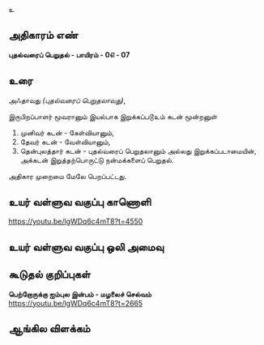 உ


## அதிகாரம் எண்

**புதல்வரைப் பெறுதல் - பாயிரம் - 0௭ - 07**

## உரை 

அஃதாவது _(புதல்வரைப் பெறுதலாவது)_,  

இருபிறப்பாளர் மூவரானும் இயல்பாக இறுக்கப்படூஉம் கடன் மூன்றனுள் 

1. முனிவர் கடன் - கேள்வியானும்,  
2. தேவர் கடன் - வேள்வியானும்,  
3. தென்புலத்தார் கடன் - புதல்வரைப் பெறுதலானும் அல்லது இறுக்கப்படாமையின்,  
அக்கடன் இறுத்தற்பொருட்டு நன்மக்களைப் பெறுதல்.  

அதிகார முறைமை மேலே பெறப்பட்டது.


## உயர் வள்ளுவ வகுப்பு காணொளி

https://youtu.be/lgWDq6c4mT8?t=4550

## உயர் வள்ளுவ வகுப்பு ஒலி அமைவு 


## கூடுதல் குறிப்புகள்

**பெற்றோருக்கு ஐம்புல இன்பம் - மழலைச் செல்வம்**  
https://youtu.be/lgWDq6c4mT8?t=2665

## ஆங்கில விளக்கம்
